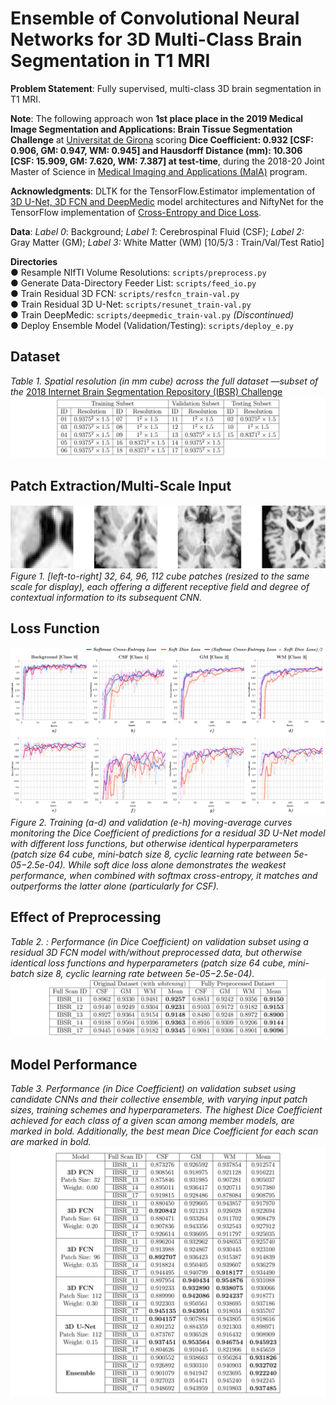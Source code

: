 # Ensemble of Convolutional Neural Networks for 3D Multi-Class Brain Segmentation in T1 MRI

**Problem Statement**: Fully supervised, multi-class 3D brain segmentation in T1 MRI. 

**Note**: The following approach won **1st place place in the 2019 Medical Image Segmentation and Applications: Brain Tissue Segmentation Challenge** at [Universitat de Girona](https://www.udg.edu) scoring **Dice Coefficient: 0.932 [CSF: 0.906, GM: 0.947, WM: 0.945] and Hausdorff Distance (mm): 10.306 [CSF: 15.909, GM: 7.620, WM: 7.387] at test-time**, during the 2018-20 Joint Master of Science in [Medical Imaging and Applications (MaIA)](https://maiamaster.udg.edu) program.  

**Acknowledgments**: DLTK for the TensorFlow.Estimator implementation of [3D U-Net, 3D FCN and DeepMedic](https://github.com/DLTK/models) model architectures and NiftyNet for the  TensorFlow implementation of [Cross-Entropy and Dice Loss](https://github.com/NifTK/NiftyNet/blob/dev/niftynet/layer/loss_segmentation.py).
 
**Data**: *Label 0*: Background; *Label 1*: Cerebrospinal Fluid (CSF); *Label 2:* Gray Matter (GM); *Label 3:* White Matter (WM) [10/5/3 : Train/Val/Test Ratio]
 
 
**Directories**  
  ● Resample NIfTI Volume Resolutions: `scripts/preprocess.py`  
  ● Generate Data-Directory Feeder List: `scripts/feed_io.py`  
  ● Train Residual 3D FCN: `scripts/resfcn_train-val.py`  
  ● Train Residual 3D U-Net: `scripts/resunet_train-val.py`  
  ● Train DeepMedic: `scripts/deepmedic_train-val.py` *(Discontinued)*  
  ● Deploy Ensemble Model (Validation/Testing): `scripts/deploy_e.py` 

  
## Dataset  

*Table 1. Spatial resolution (in mm cube) across the full dataset —subset of the* [2018 Internet Brain Segmentation Repository (IBSR) Challenge](https://www.nitrc.org/projects/ibsr) 
![Dataset](reports/images/dataset.png)
   
     
## Patch Extraction/Multi-Scale Input  

![Patch](reports/images/patch.png)*Figure 1.  [left-to-right] 32, 64, 96, 112 cube patches (resized to the same scale for display), each
offering a different receptive field and degree of contextual information to its subsequent CNN.* 

    
## Loss Function 

![Loss Function](reports/images/loss.png)*Figure 2.  Training (a-d) and validation (e-h) moving-average curves monitoring the Dice
Coefficient of predictions for a residual 3D U-Net model with different loss functions, but otherwise identical hyperparameters (patch size 64 cube, mini-batch size 8, cyclic learning rate between 5e-05−2.5e-04). While soft dice loss alone demonstrates the weakest performance, when combined with softmax cross-entropy, it matches and outperforms the latter alone (particularly for CSF).*  
 

## Effect of Preprocessing 

*Table 2.  : Performance (in Dice Coefficient) on validation subset using a residual 3D FCN model with/without preprocessed data, but otherwise identical loss functions and hyperparameters (patch size 64 cube, mini-batch size 8, cyclic learning rate between 5e-05−2.5e-04).*
![Preprocessing](reports/images/preprocess_results.png) 


## Model Performance  

*Table 3.  Performance (in Dice Coefficient) on validation subset using candidate CNNs and their collective ensemble, with varying input patch sizes, training schemes and hyperparameters. The highest Dice Coefficient achieved for each class of a given scan among member models, are marked in bold. Additionally, the best mean Dice Coefficient for each scan are marked in bold.*
![Performance](reports/images/model_results.png)


